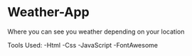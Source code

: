 # Weather-App

Where you can see you weather depending on your location

Tools Used:
-Html
-Css
-JavaScript
-FontAwesome

